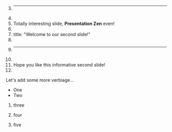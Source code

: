 3.	---
4.	
5.	Totally interesting slide, **Presentation Zen** even!
6.	
7.	title: "Welcome to our second slide!"
8.	
9.	---
10.	
11.	Hope you like this informative second slide!
12.	
Let's add some more verbiage...
* One
* Two

1. three

2. four
3. five


